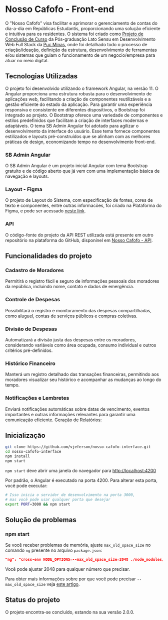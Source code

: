 # Nosso Cafofo - Front-end

O "Nosso Cafofo" visa facilitar e aprimorar o gerenciamento de contas do dia-a-dia em Repúblicas Estudantis, proporcionando uma solução eficiente e intuitiva para os residentes. O sistema foi criado como [Projeto de Conclusão de Curso](https://drive.google.com/file/d/1EflAN8GAvkyCKtBGUPiQ39cHiZsSN00B/view?usp=sharing) da Pós-graduação Lato Sensu em Desenvolvimento Web Full Stack da [Puc Minas](https://www.linkedin.com/school/pucminas/), onde foi detalhado todo o processo de criação/ideação, definição da estrutura, desenvolvimento de ferramentas e/ou sistemas que guiam o funcionamento de um negocio/empresa para atuar no meio digital.

## Tecnologias Utilizadas 
O projeto foi desenvolvido utilizando o framework Angular, na versão 11. O Angular proporciona uma estrutura robusta para o desenvolvimento de aplicações web, facilitando a criação de componentes reutilizáveis e a gestão eficiente do estado da aplicação. Para garantir uma experiência responsiva e consistente em diferentes dispositivos, o Bootstrap foi integrado ao projeto. O Bootstrap oferece uma variedade de componentes e estilos predefinidos que facilitam a criação de interfaces modernas e adaptáveis. O tema SB Admin Angular foi adotado para agilizar o desenvolvimento da interface do usuário. Esse tema fornece componentes estilizados e layouts pré-construídos que se alinham com as melhores práticas de design, economizando tempo no desenvolvimento front-end.

### SB Admin Angular
O SB Admin Angular é um projeto inicial Angular com tema Bootstrap gratuito e de código aberto que já vem com uma implementação básica de navegação e layouts.

### Layout - Figma
O projeto de Layout do Sistema, com especificação de fontes, cores de texto e componentes, entre outras informacões, foi criado na Plataforma do Figma, e pode ser
acessado [neste link](https://bit.ly/3zMCKdT). 

### API
O código-fonte do projeto da API REST utilizada está presente em outro repositório na plataforma do GitHub, disponínel em [Nosso Cafofo - API](https://github.com/VJEFERSON/nosso-cafofo-api).


## Funcionalidades do projeto

### Cadastro de Moradores
Permitirá o registro fácil e seguro de informações pessoais dos moradores da república, incluindo nome, contato e dados de emergência.

### Controle de Despesas
Possibilitará o registro e monitoramento das despesas compartilhadas, como aluguel, contas de serviços públicos e compras coletivas.

### Divisão de Despesas
Automatizará a divisão justa das despesas entre os moradores, considerando variáveis como área ocupada, consumo individual e outros critérios pré-definidos.

### Histórico Financeiro
Manterá um registro detalhado das transações financeiras, permitindo aos moradores visualizar seu histórico e acompanhar as mudanças ao longo do tempo.

### Notificações e Lembretes
Enviará notificações automáticas sobre datas de vencimento, eventos importantes e outras informações relevantes para garantir uma comunicação eficiente.
Geração de Relatórios:

## Inicialização

```bash
git clone https://github.com/vjeferson/nosso-cafofo-interface.git
cd nosso-cafofo-interface
npm install
npm start
```

`npm start` deve abrir uma janela do navegador para <http://localhost:4200>

Por padrão, o Angular é executado na porta 4200. Para alterar esta porta, você pode executar:

```bash
# Isso inicia o servidor de desenvolvimento na porta 3000,
# mas você pode usar qualquer porta que desejar
export PORT=3000 && npm start
```

## Solução de problemas

### npm start

Se você receber problemas de memória, ajuste
`max_old_space_size` no comando `ng` presente no arquivo `package.json`:

```json
"ng": "cross-env NODE_OPTIONS=--max_old_space_size=2048 ./node_modules/.bin/ng",
```

Você pode ajustar 2048 para qualquer número que precisar.

Para obter mais informações sobre por que você pode precisar `--max_old_space_size`
veja [este artigo](https://medium.com/@ashleydavis75/node-js-memory-limitations-30d3fe2664c0).

## Status do projeto
O projeto encontra-se concluído, estando na sua versão 2.0.0.
